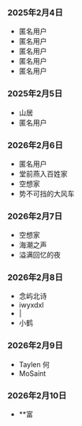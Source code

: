 ### 2025年2月4日
- 匿名用户
- 匿名用户
- 匿名用户
- 匿名用户
- 匿名用户
### 2025年2月5日
- 山居
- 匿名用户
### 2026年2月6日
- 匿名用户
- 堂前燕入百姓家
- 空想家
- 势不可挡的大风车
### 2026年2月7日
- 空想家
- 海潮之声
- 溢满回忆的夜
### 2026年2月8日
- 念屿北诗
- iwyxdxl
- |
- 小鹤
### 2026年2月9日
- Taylen 何
- MoSaint
### 2026年2月10日
- **富
